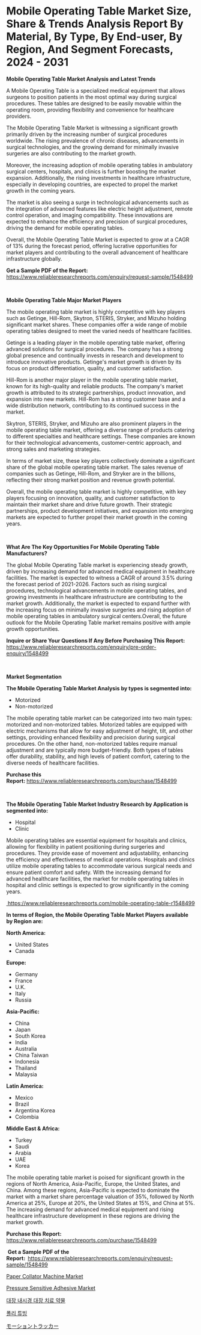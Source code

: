 <p><h1>Mobile Operating Table Market Size, Share & Trends Analysis Report By Material, By Type, By End-user, By Region, And Segment Forecasts, 2024 - 2031</h1></p><p><strong>Mobile Operating Table Market Analysis and Latest Trends</strong></p>
<p><p>A Mobile Operating Table is a specialized medical equipment that allows surgeons to position patients in the most optimal way during surgical procedures. These tables are designed to be easily movable within the operating room, providing flexibility and convenience for healthcare providers.</p><p>The Mobile Operating Table Market is witnessing a significant growth primarily driven by the increasing number of surgical procedures worldwide. The rising prevalence of chronic diseases, advancements in surgical technologies, and the growing demand for minimally invasive surgeries are also contributing to the market growth.</p><p>Moreover, the increasing adoption of mobile operating tables in ambulatory surgical centers, hospitals, and clinics is further boosting the market expansion. Additionally, the rising investments in healthcare infrastructure, especially in developing countries, are expected to propel the market growth in the coming years.</p><p>The market is also seeing a surge in technological advancements such as the integration of advanced features like electric height adjustment, remote control operation, and imaging compatibility. These innovations are expected to enhance the efficiency and precision of surgical procedures, driving the demand for mobile operating tables.</p><p>Overall, the Mobile Operating Table Market is expected to grow at a CAGR of 13% during the forecast period, offering lucrative opportunities for market players and contributing to the overall advancement of healthcare infrastructure globally.</p></p>
<p><strong>Get a Sample PDF of the Report:&nbsp;</strong> <a href="https://www.reliableresearchreports.com/enquiry/request-sample/1548499">https://www.reliableresearchreports.com/enquiry/request-sample/1548499</a></p>
<p>&nbsp;</p>
<p><strong>Mobile Operating Table Major Market Players</strong></p>
<p><p>The mobile operating table market is highly competitive with key players such as Getinge, Hill-Rom, Skytron, STERIS, Stryker, and Mizuho holding significant market shares. These companies offer a wide range of mobile operating tables designed to meet the varied needs of healthcare facilities.</p><p>Getinge is a leading player in the mobile operating table market, offering advanced solutions for surgical procedures. The company has a strong global presence and continually invests in research and development to introduce innovative products. Getinge's market growth is driven by its focus on product differentiation, quality, and customer satisfaction.</p><p>Hill-Rom is another major player in the mobile operating table market, known for its high-quality and reliable products. The company's market growth is attributed to its strategic partnerships, product innovation, and expansion into new markets. Hill-Rom has a strong customer base and a wide distribution network, contributing to its continued success in the market.</p><p>Skytron, STERIS, Stryker, and Mizuho are also prominent players in the mobile operating table market, offering a diverse range of products catering to different specialties and healthcare settings. These companies are known for their technological advancements, customer-centric approach, and strong sales and marketing strategies.</p><p>In terms of market size, these key players collectively dominate a significant share of the global mobile operating table market. The sales revenue of companies such as Getinge, Hill-Rom, and Stryker are in the billions, reflecting their strong market position and revenue growth potential.</p><p>Overall, the mobile operating table market is highly competitive, with key players focusing on innovation, quality, and customer satisfaction to maintain their market share and drive future growth. Their strategic partnerships, product development initiatives, and expansion into emerging markets are expected to further propel their market growth in the coming years.</p></p>
<p>&nbsp;</p>
<p><strong>What Are The Key Opportunities For Mobile Operating Table Manufacturers?</strong></p>
<p><p>The global Mobile Operating Table market is experiencing steady growth, driven by increasing demand for advanced medical equipment in healthcare facilities. The market is expected to witness a CAGR of around 3.5% during the forecast period of 2021-2026. Factors such as rising surgical procedures, technological advancements in mobile operating tables, and growing investments in healthcare infrastructure are contributing to the market growth. Additionally, the market is expected to expand further with the increasing focus on minimally invasive surgeries and rising adoption of mobile operating tables in ambulatory surgical centers.Overall, the future outlook for the Mobile Operating Table market remains positive with ample growth opportunities.</p></p>
<p><strong>Inquire or Share Your Questions If Any Before Purchasing This Report:</strong> <a href="https://www.reliableresearchreports.com/enquiry/pre-order-enquiry/1548499">https://www.reliableresearchreports.com/enquiry/pre-order-enquiry/1548499</a></p>
<p>&nbsp;</p>
<p><strong>Market Segmentation</strong></p>
<p><strong>The Mobile Operating Table Market Analysis by types is segmented into:</strong></p>
<p><ul><li>Motorized</li><li>Non-motorized</li></ul></p>
<p><p>The mobile operating table market can be categorized into two main types: motorized and non-motorized tables. Motorized tables are equipped with electric mechanisms that allow for easy adjustment of height, tilt, and other settings, providing enhanced flexibility and precision during surgical procedures. On the other hand, non-motorized tables require manual adjustment and are typically more budget-friendly. Both types of tables offer durability, stability, and high levels of patient comfort, catering to the diverse needs of healthcare facilities.</p></p>
<p><strong>Purchase this Report:&nbsp;</strong><a href="https://www.reliableresearchreports.com/purchase/1548499">https://www.reliableresearchreports.com/purchase/1548499</a></p>
<p>&nbsp;</p>
<p><strong>The Mobile Operating Table Market Industry Research by Application is segmented into:</strong></p>
<p><ul><li>Hospital</li><li>Clinic</li></ul></p>
<p><p>Mobile operating tables are essential equipment for hospitals and clinics, allowing for flexibility in patient positioning during surgeries and procedures. They provide ease of movement and adjustability, enhancing the efficiency and effectiveness of medical operations. Hospitals and clinics utilize mobile operating tables to accommodate various surgical needs and ensure patient comfort and safety. With the increasing demand for advanced healthcare facilities, the market for mobile operating tables in hospital and clinic settings is expected to grow significantly in the coming years.</p></p>
<p><a href="https://www.reliableresearchreports.com/mobile-operating-table-r1548499">&nbsp;https://www.reliableresearchreports.com/mobile-operating-table-r1548499</a></p>
<p><strong>In terms of Region, the Mobile Operating Table Market Players available by Region are:</strong></p>
<p>
    <p> <strong> North America: </strong>
        <ul>
            <li>United States</li>
            <li>Canada</li>
        </ul>
        </p> 
    <p> <strong> Europe: </strong>
        <ul>
            <li>Germany</li>
            <li>France</li>
            <li>U.K.</li>
            <li>Italy</li>
            <li>Russia</li>
        </ul>
        </p> 
    <p> <strong> Asia-Pacific: </strong>
        <ul>
            <li>China</li>
            <li>Japan</li>
            <li>South Korea</li>
            <li>India</li>
            <li>Australia</li>
            <li>China Taiwan</li>
            <li>Indonesia</li>
            <li>Thailand</li>
            <li>Malaysia</li>
        </ul>
        </p> 
    <p> <strong> Latin America: </strong>
        <ul>
            <li>Mexico</li>
            <li>Brazil</li>
            <li>Argentina Korea</li>
            <li>Colombia</li>
        </ul>
        </p> 
    <p> <strong> Middle East & Africa: </strong>
        <ul>
            <li>Turkey</li>
            <li>Saudi</li>
            <li>Arabia</li>
            <li>UAE</li>
            <li>Korea</li>
        </ul>
    </p>
    </p>
<p><p>The mobile operating table market is poised for significant growth in the regions of North America, Asia-Pacific, Europe, the United States, and China. Among these regions, Asia-Pacific is expected to dominate the market with a market share percentage valuation of 35%, followed by North America at 25%, Europe at 20%, the United States at 15%, and China at 5%. The increasing demand for advanced medical equipment and rising healthcare infrastructure development in these regions are driving the market growth.</p></p>
<p><strong>Purchase this Report: </strong><a href="https://www.reliableresearchreports.com/purchase/1548499">https://www.reliableresearchreports.com/purchase/1548499</a></p>
<p>&nbsp;<strong>Get a Sample PDF of the Report:&nbsp;&nbsp;</strong><a href="https://www.reliableresearchreports.com/enquiry/request-sample/1548499">https://www.reliableresearchreports.com/enquiry/request-sample/1548499</a></p>
<p><strong></strong></p>
<p><p><a href="https://github.com/prosalinda88/Market-Research-Report-List-4/blob/main/paper-collator-machine-market.md">Paper Collator Machine Market</a></p><p><a href="https://issuu.com/reportprime-2/docs/pressure-sensitive-adhesive-market-_a944a5bc5b1669">Pressure Sensitive Adhesive Market</a></p><p><a href="https://github.com/vskv4779xr1/Market-Research-Report-List-1/blob/main/466808930670.md">대장 내시경 대장 치료 약물</a></p><p><a href="https://github.com/CliftonFisher9067/Market-Research-Report-List-1/blob/main/881173030671.md">폴리 튜빙</a></p><p><a href="https://github.com/mcbeesbxa270/Market-Research-Report-List-1/blob/main/626656533324.md">モーショントラッカー</a></p></p>